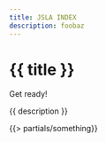```yaml
---
title: JSLA INDEX
description: foobaz
---
```


# {{ title }}

Get ready!

{{ description }}

{{> partials/something}}
